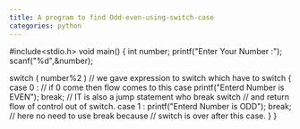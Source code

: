 ```yaml
---
title: A program to find Odd-even-using-switch-case
categories: python
---
```


#include&lt;stdio.h&gt;
void main()
{
int number;
printf("Enter Your Number :");
scanf("%d",&amp;number);

switch ( number%2 ) // we gave expression to switch which have to switch
{
case 0 : // if 0 come then flow comes to this case
printf("Enterd Number is EVEN");
break; // IT is also a jump statement who break switch
// and return flow of control out of switch.
case 1 :
printf("Enterd Number is ODD");
break; // here no need to use break because
// switch is over after this case.
}
}